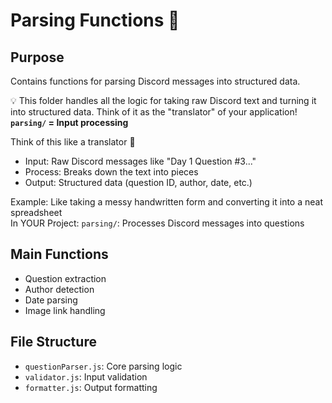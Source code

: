 # Parsing Functions 📝

## Purpose
Contains functions for parsing Discord messages into structured data.

💡 This folder handles all the logic for taking raw Discord text and turning it into structured data. Think of it as the "translator" of your application!
**`parsing/` = Input processing**

Think of this like a translator 🔄
- Input: Raw Discord messages like "Day 1 Question #3..."
- Process: Breaks down the text into pieces
- Output: Structured data (question ID, author, date, etc.)

Example: Like taking a messy handwritten form and converting it into a neat spreadsheet  
In YOUR Project: `parsing/`: Processes Discord messages into questions

## Main Functions
- Question extraction
- Author detection
- Date parsing
- Image link handling

## File Structure
- `questionParser.js`: Core parsing logic
- `validator.js`: Input validation
- `formatter.js`: Output formatting
